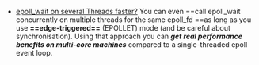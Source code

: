 - [epoll_wait on several Threads faster?](https://stackoverflow.com/questions/12481245/epoll-wait-on-several-threads-faster)
  You can even ==call epoll_wait concurrently on multiple threads for the same epoll_fd ==as long as you use **==edge-triggered==** (EPOLLET) mode (and be careful about synchronisation). Using that approach you can ***get real performance benefits on multi-core machines*** compared to a single-threaded epoll event loop.

